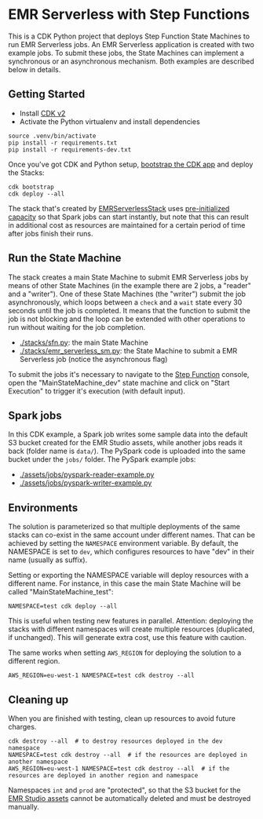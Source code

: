 
# EMR Serverless with Step Functions

This is a CDK Python project that deploys Step Function State Machines to run EMR Serverless jobs. An EMR Serverless
application is created with two example jobs. To submit these jobs, the State Machines can implement a synchronous or an 
asynchronous mechanism. Both examples are described below in details.

## Getting Started

- Install [CDK v2](https://docs.aws.amazon.com/cdk/v2/guide/getting_started.html)
- Activate the Python virtualenv and install dependencies

```
source .venv/bin/activate
pip install -r requirements.txt
pip install -r requirements-dev.txt
```

Once you've got CDK and Python setup, [bootstrap the CDK app](https://docs.aws.amazon.com/cdk/v2/guide/bootstrapping.html)
and deploy the Stacks:

```
cdk bootstrap
cdk deploy --all
```

The stack that's created by [EMRServerlessStack](./stacks/emr_serverless.py) uses [pre-initialized capacity](https://docs.aws.amazon.com/emr/latest/EMR-Serverless-UserGuide/application-capacity.html)
so that Spark jobs can start instantly, but note that this can result in additional cost as resources are maintained for
a certain period of time after jobs finish their runs.

## Run the State Machine

The stack creates a main State Machine to submit EMR Serverless jobs by means of other State Machines (in 
the example there are 2 jobs, a "reader" and a "writer"). One of these State Machines (the "writer") submit the job 
asynchronously, which loops between a `check` and a `wait` state every 30 seconds until the job is completed.
It means that the function to submit the job is not blocking and the loop can be extended with other operations 
to run without waiting for the job completion.

- [./stacks/sfn.py](./stacks/sfn.py): the main State Machine
- [./stacks/emr_serverless_sm.py](./stacks/emr_serverless_sm.py): the State Machine to submit a EMR Serverless job (notice
the asynchronous flag)

To submit the jobs it's necessary to navigate to the [Step Function](https://console.aws.amazon.com/states/) console,
open the "MainStateMachine_dev" state machine and click on "Start Execution" to trigger it's execution (with default
input).

## Spark jobs

In this CDK example, a Spark job writes some sample data into the default S3 bucket created for the EMR Studio assets, while another 
jobs reads it back (folder name is `data/`). The PySpark code is uploaded into the same bucket under the `jobs/` folder.
The PySpark example jobs:

- [./assets/jobs/pyspark-reader-example.py](./assets/jobs/pyspark-reader-example.py)
- [./assets/jobs/pyspark-writer-example.py](./assets/jobs/pyspark-writer-example.py)

## Environments

The solution is parameterized so that multiple deployments of the same stacks can co-exist in the same account under 
different names. That can be achieved by setting the `NAMESPACE` environment variable. By default, the NAMESPACE is set
to `dev`, which configures resources to have "dev" in their name (usually as suffix).

Setting or exporting the NAMESPACE variable will deploy resources with a different name. For instance, in this case the 
main State Machine will be called "MainStateMachine_test":

```
NAMESPACE=test cdk deploy --all
```

This is useful when testing new features in parallel. Attention: deploying the stacks with different namespaces will 
create multiple resources (duplicated, if unchanged). This will generate extra cost, use this feature with caution.

The same works when setting `AWS_REGION` for deploying the solution to a different region.

```
AWS_REGION=eu-west-1 NAMESPACE=test cdk destroy --all
```

## Cleaning up

When you are finished with testing, clean up resources to avoid future charges.

```
cdk destroy --all  # to destroy resources deployed in the dev namespace
NAMESPACE=test cdk destroy --all  # if the resources are deployed in another namespace
AWS_REGION=eu-west-1 NAMESPACE=test cdk destroy --all  # if the resources are deployed in another region and namespace
```

Namespaces `int` and `prod` are "protected", so that the S3 bucket for the 
[EMR Studio assets](./stacks/emr_studio.py#L43) cannot be automatically deleted and must be destroyed manually.
